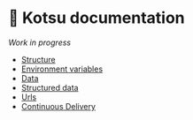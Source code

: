 :blue_book: Kotsu documentation
===============================

_Work in progress_

* [Structure](https://github.com/LotusTM/Kotsu/blob/master/docs/Structure.md)
* [Environment variables](https://github.com/LotusTM/Kotsu/blob/master/docs/Environment-variables.md)
* [Data](https://github.com/LotusTM/Kotsu/blob/master/docs/Data.md)
* [Structured data](https://github.com/LotusTM/Kotsu/blob/master/docs/Structured-data.md)
* [Urls](https://github.com/LotusTM/Kotsu/blob/master/docs/Urls.md)
* [Continuous Delivery](https://github.com/LotusTM/Kotsu/blob/master/docs/Continuous-Delivery.md)